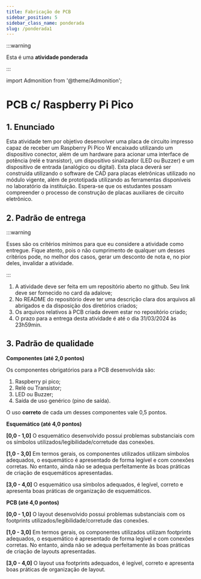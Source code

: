 ```yaml
---
title: Fabricação de PCB
sidebar_position: 5
sidebar_class_name: ponderada
slug: /ponderada1
---
```


:::warning

Esta é uma **atividade ponderada**

:::

import Admonition from '@theme/Admonition';

# PCB c/ Raspberry Pi Pico

## 1. Enunciado

Esta atividade tem por objetivo desenvolver uma placa de circuito impresso
capaz de receber um Raspberry Pi Pico W encaixado utilizando um dispositivo
conector, além de um hardware para acionar uma interface de potência (relé e
transistor), um dispositivo sinalizador (LED ou Buzzer) e um dispositivo de
entrada (analógico ou digital). Esta placa deverá ser construída utilizando o
software de CAD para placas eletrônicas utilizado no módulo vigente, além de
prototipada utilizando as ferramentas disponíveis no laboratório da
instituição. Espera-se que os estudantes possam compreender o processo de
construção de placas auxiliares de circuito eletrônico. 

## 2. Padrão de entrega

:::warning

Esses são os critérios mínimos para que eu considere a atividade como entregue.
Fique atento, pois o não cumprimento de qualquer um desses critérios pode, no
melhor dos casos, gerar um desconto de nota e, no pior deles, invalidar a
atividade.

:::

1. A atividade deve ser feita em um repositório aberto no github. Seu link deve
   ser fornecido no card da adalove;
2. No README do repositório deve ter uma descrição clara dos arquivos ali
   abrigados e da disposição dos diretórios criados;
3. Os arquivos relativos à PCB criada devem estar no repositório criado;
4. O prazo para a entrega desta atividade é até o dia 31/03/2024 às 23h59min.


## 3. Padrão de qualidade

**Componentes (até 2,0 pontos)**

Os componentes obrigatórios para a PCB desenvolvida são:
1. Raspberry pi pico;
2. Relè ou Transistor;
3. LED ou Buzzer;
4. Saída de uso genérico (pino de saída).

O uso **correto** de cada um desses componentes vale 0,5 pontos.

**Esquemático (até 4,0 pontos)**

**[0,0 - 1,0]**
O esquemático desenvolvido possui problemas substanciais com os símbolos
utilizados/legibilidade/corretude das conexões.

**[1,0 - 3,0]**
Em termos gerais, os componentes utilizados utilizam símbolos adequados, o
esquemático é apresentado de forma legível e com conexões corretas. No entanto,
ainda não se adequa perfeitamente às boas práticas de criação de esquemáticos
apresentadas.

**[3,0 - 4,0]**
O esquemático usa símbolos adequados, é legível, correto e apresenta boas
práticas de organização de esquemáticos.

**PCB (até 4,0 pontos)**

**[0,0 - 1,0]**
O layout desenvolvido possui problemas substanciais com os footprints
utilizados/legibilidade/corretude das conexões.

**[1,0 - 3,0]**
Em termos gerais, os componentes utilizados utilizam footprints adequados, o
esquemático é apresentado de forma legível e com conexões corretas. No entanto,
ainda não se adequa perfeitamente às boas práticas de criação de layouts
apresentadas.

**[3,0 - 4,0]**
O layout usa footprints adequados, é legível, correto e apresenta boas práticas
de organização de layout.
